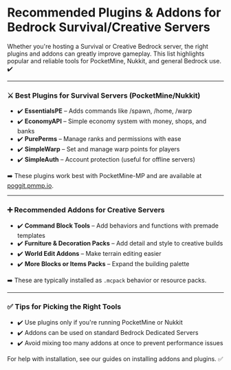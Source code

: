 # Recommended Plugins & Addons for Bedrock Survival/Creative Servers

Whether you're hosting a Survival or Creative Bedrock server, the right plugins and addons can greatly improve gameplay. This list highlights popular and reliable tools for PocketMine, Nukkit, and general Bedrock use. ✔️

***

### ⚔️ Best Plugins for Survival Servers (PocketMine/Nukkit)

* ✔️ **EssentialsPE** – Adds commands like /spawn, /home, /warp
* ✔️ **EconomyAPI** – Simple economy system with money, shops, and banks
* ✔️ **PurePerms** – Manage ranks and permissions with ease
* ✔️ **SimpleWarp** – Set and manage warp points for players
* ✔️ **SimpleAuth** – Account protection (useful for offline servers)

➡️ These plugins work best with PocketMine-MP and are available at [poggit.pmmp.io](https://poggit.pmmp.io/).

***

### ➕ Recommended Addons for Creative Servers

* ✔️ **Command Block Tools** – Add behaviors and functions with premade templates
* ✔️ **Furniture & Decoration Packs** – Add detail and style to creative builds
* ✔️ **World Edit Addons** – Make terrain editing easier
* ✔️ **More Blocks or Items Packs** – Expand the building palette

➡️ These are typically installed as `.mcpack` behavior or resource packs.

***

### ✅ Tips for Picking the Right Tools

* ✔️ Use plugins only if you're running PocketMine or Nukkit
* ✔️ Addons can be used on standard Bedrock Dedicated Servers
* ✔️ Avoid mixing too many addons at once to prevent performance issues

For help with installation, see our guides on installing addons and plugins. ✅
